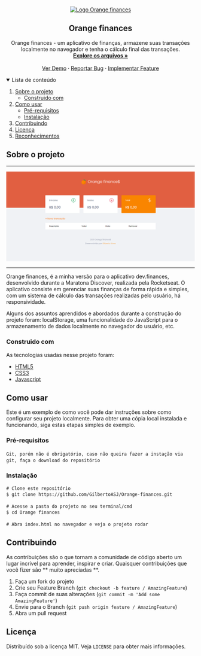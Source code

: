<!-- PROJECT LOGO -->
<br />
<p align="center">
  <a href="https://github.com/GilbertoASJ/Orange-finances/">
    <img 
      src="https://orange-finances-gsj.vercel.app/assets/orange.png" 
      alt="Logo Orange finances"
      width="100"
      height="100"
    >
  </a>

  <h2 align="center">Orange finances</h2>

  <p align="center">
    Orange finances - um aplicativo de finanças, armazene suas transações localmente no navegador e tenha o cálculo final das transações.
    <br />
    <a href="https://github.com/GilbertoASJ/Orange-finances"><strong>Explore os arquivos »</strong></a>
    <br />
    <br />
    <a href="https://github.com/GilbertoASJ/Orange-finances">Ver Demo</a>
    ·
    <a href="https://github.com/GilbertoASJ/Orange-finances/issues">Reportar Bug</a>
    ·
    <a href="https://github.com/GilbertoASJ/Orange-finances/issues">Implementar Feature</a>
  </p>
</p>



<!-- TABLE OF CONTENTS -->
<details open="open">
  <summary>Lista de conteúdo</summary>
  <ol>
    <li>
      <a href="#Sobre-o-projeto">Sobre o projeto</a>
      <ul>
        <li><a href="#Construido-com">Construido com</a></li>
      </ul>
    </li>
    <li>
      <a href="#Como-usar">Como usar</a>
      <ul>
        <li><a href="#Pré-requisitos">Pré-requisitos</a></li>
        <li><a href="#Instalação">Instalação</a></li>
      </ul>
    </li>
    <li><a href="#Contribuindo">Contribuindo</a></li>
    <li><a href="#Licença">Licença</a></li>
    <li><a href="#Reconhecimentos">Reconhecimentos</a></li>
  </ol>
</details>

<!-- ABOUT THE PROJECT -->
## Sobre o projeto

<hr>
<img src="./assets/Orange-finances-home.PNG" alt="Orange finances - Home">
<hr>

Orange finances, é a minha versão para o aplicativo dev.finances, desenvolvido durante a Maratona Discover, realizada pela Rocketseat. O aplicativo consiste em gerenciar suas finanças de forma rápida e simples, com um sistema de cálculo das transações realizadas pelo usuário, há responsividade.

Alguns dos assuntos aprendidos e abordados durante a construção do projeto foram: localStorage, uma funcionalidade do JavaScript para o armazenamento de dados localmente no navegador do usuário, etc.


### Construido com

As tecnologias usadas nesse projeto foram:
* [HTML5](https://developer.mozilla.org/pt-BR/docs/Web/Guide/HTML/HTML5)
* [CSS3](https://developer.mozilla.org/pt-BR/docs/Web/CSS)
* [Javascript](https://developer.mozilla.org/pt-BR/docs/Web/JavaScript/)

<!-- GETTING STARTED -->
## Como usar

Este é um exemplo de como você pode dar instruções sobre como configurar seu projeto localmente. Para obter uma cópia local instalada e funcionando, siga estas etapas simples de exemplo.

### Pré-requisitos

``` Git, porém não é obrigatório, caso não queira fazer a instação via git, faça o download do repositório ```

### Instalação

```
# Clone este repositório
$ git clone https://github.com/GilbertoASJ/Orange-finances.git

# Acesse a pasta do projeto no seu terminal/cmd
$ cd Orange finances

# Abra index.html no navegador e veja o projeto rodar
```


<!-- CONTRIBUTING -->
## Contribuindo

As contribuições são o que tornam a comunidade de código aberto um lugar incrível para aprender, inspirar e criar. Quaisquer contribuições que você fizer são ** muito apreciadas **.

1. Faça um fork do projeto
2. Crie seu Feature Branch (`git checkout -b feature / AmazingFeature`)
3. Faça commit de suas alterações (`git commit -m 'Add some AmazingFeature'`)
4. Envie para o Branch (`git push origin feature / AmazingFeature`)
5. Abra um pull request


<!-- LICENSE -->
## Licença

Distribuído sob a licença MIT. Veja `LICENSE` para obter mais informações.
